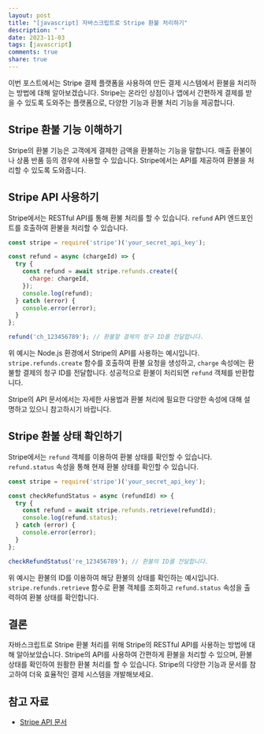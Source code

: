 ```yaml
---
layout: post
title: "[javascript] 자바스크립트로 Stripe 환불 처리하기"
description: " "
date: 2023-11-03
tags: [javascript]
comments: true
share: true
---
```


이번 포스트에서는 Stripe 결제 플랫폼을 사용하여 만든 결제 시스템에서 환불을 처리하는 방법에 대해 알아보겠습니다. Stripe는 온라인 상점이나 앱에서 간편하게 결제를 받을 수 있도록 도와주는 플랫폼으로, 다양한 기능과 환불 처리 기능을 제공합니다.

## Stripe 환불 기능 이해하기

Stripe의 환불 기능은 고객에게 결제한 금액을 환불하는 기능을 말합니다. 매출 환불이나 상품 반품 등의 경우에 사용할 수 있습니다. Stripe에서는 API를 제공하여 환불을 처리할 수 있도록 도와줍니다.

## Stripe API 사용하기

Stripe에서는 RESTful API를 통해 환불 처리를 할 수 있습니다. `refund` API 엔드포인트를 호출하여 환불을 처리할 수 있습니다. 

```javascript
const stripe = require('stripe')('your_secret_api_key');

const refund = async (chargeId) => {
  try {
    const refund = await stripe.refunds.create({
      charge: chargeId,
    });
    console.log(refund);
  } catch (error) {
    console.error(error);
  }
};

refund('ch_123456789'); // 환불할 결제의 청구 ID를 전달합니다.
```

위 예시는 Node.js 환경에서 Stripe의 API를 사용하는 예시입니다. `stripe.refunds.create` 함수를 호출하여 환불 요청을 생성하고, `charge` 속성에는 환불할 결제의 청구 ID를 전달합니다. 성공적으로 환불이 처리되면 `refund` 객체를 반환합니다.

Stripe의 API 문서에서는 자세한 사용법과 환불 처리에 필요한 다양한 속성에 대해 설명하고 있으니 참고하시기 바랍니다.

## Stripe 환불 상태 확인하기

Stripe에서는 `refund` 객체를 이용하여 환불 상태를 확인할 수 있습니다. `refund.status` 속성을 통해 현재 환불 상태를 확인할 수 있습니다.

```javascript
const stripe = require('stripe')('your_secret_api_key');

const checkRefundStatus = async (refundId) => {
  try {
    const refund = await stripe.refunds.retrieve(refundId);
    console.log(refund.status);
  } catch (error) {
    console.error(error);
  }
};

checkRefundStatus('re_123456789'); // 환불의 ID를 전달합니다.
```

위 예시는 환불의 ID를 이용하여 해당 환불의 상태를 확인하는 예시입니다. `stripe.refunds.retrieve` 함수로 환불 객체를 조회하고 `refund.status` 속성을 출력하여 환불 상태를 확인합니다.

## 결론

자바스크립트로 Stripe 환불 처리를 위해 Stripe의 RESTful API를 사용하는 방법에 대해 알아보았습니다. Stripe의 API를 사용하여 간편하게 환불을 처리할 수 있으며, 환불 상태를 확인하여 원활한 환불 처리를 할 수 있습니다. Stripe의 다양한 기능과 문서를 참고하여 더욱 효율적인 결제 시스템을 개발해보세요.

## 참고 자료

- [Stripe API 문서](https://stripe.com/docs/api)